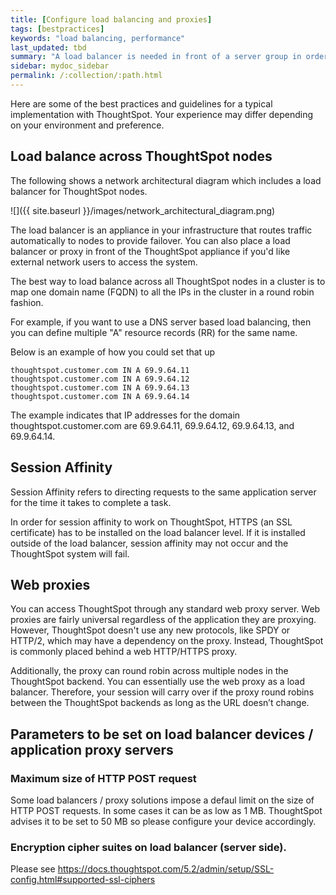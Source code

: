 ```yaml
---
title: [Configure load balancing and proxies]
tags: [bestpractices]
keywords: "load balancing, performance"
last_updated: tbd
summary: "A load balancer is needed in front of a server group in order to direct traffic to individual servers in a way that maximizes efficiency. "
sidebar: mydoc_sidebar
permalink: /:collection/:path.html
---
```

Here are some of the best practices and guidelines for a typical implementation with ThoughtSpot. Your experience may differ depending on your environment and preference.

## Load balance across ThoughtSpot nodes

The following shows a network architectural diagram which includes a load balancer for ThoughtSpot nodes.

![]({{ site.baseurl }}/images/network_architectural_diagram.png)

The load balancer is an appliance in your infrastructure that routes traffic automatically to nodes to provide failover. You can also place a load balancer or proxy in front of the ThoughtSpot appliance if you'd like external network users to access the system.


The best way to load balance across all ThoughtSpot nodes in a cluster is to map one domain name (FQDN) to all the IPs in the cluster in a round robin fashion.

For example, if you want to use a DNS server based load balancing, then you can define multiple "A" resource records (RR) for the same name.

Below is an example of how you could set that up

```
thoughtspot.customer.com IN A 69.9.64.11
thoughtspot.customer.com IN A 69.9.64.12
thoughtspot.customer.com IN A 69.9.64.13
thoughtspot.customer.com IN A 69.9.64.14
```

The example indicates that IP addresses for the domain thoughtspot.customer.com are 69.9.64.11, 69.9.64.12, 69.9.64.13, and 69.9.64.14.

## Session Affinity

Session Affinity refers to directing requests to the same application server for the time it takes to complete a task.

In order for session affinity to work on ThoughtSpot, HTTPS (an SSL certificate) has to be installed on the load balancer level. If it is installed outside of the load balancer, session affinity may not occur and the ThoughtSpot system will fail.

## Web proxies

You can access ThoughtSpot through any standard web proxy server. Web proxies are fairly universal regardless of the application they are proxying. However, ThoughtSpot doesn't use any new protocols, like SPDY or HTTP/2, which may have a dependency on the proxy. Instead, ThoughtSpot is commonly placed behind a web HTTP/HTTPS proxy.

Additionally, the proxy can round robin across multiple nodes in the ThoughtSpot backend. You can essentially use the web proxy as a load balancer. Therefore, your session will carry over if the proxy round robins between the ThoughtSpot backends as long as the URL doesn’t change.

## Parameters to be set on load balancer devices / application proxy servers

### Maximum size of HTTP POST request
Some load balancers / proxy solutions impose a defaul limit on the size of HTTP POST requests. In some cases it can be as low as 1 MB. 
ThoughtSpot advises it to be set to 50 MB so please configure your device accordingly.

### Encryption cipher suites on load balancer (server side).
Please see https://docs.thoughtspot.com/5.2/admin/setup/SSL-config.html#supported-ssl-ciphers 
